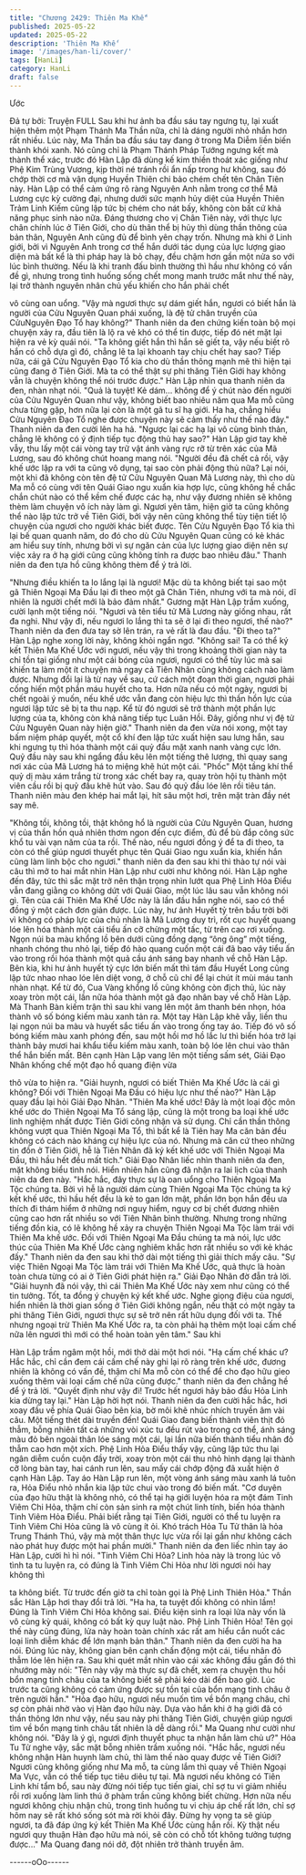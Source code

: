 ```yaml
---
title: "Chương 2429: Thiên Ma Khế"
published: 2025-05-22
updated: 2025-05-22
description: 'Thiên Ma Khế'
image: '/images/han-li/cover/'
tags: [HanLi]
category: HanLi
draft: false
---
```


Ước

Đả tự bởi: Truyện FULL
Sau khi hư ảnh ba đầu sáu tay ngưng tụ, lại xuất hiện thêm một
Phạm Thánh Ma Thần nữa, chỉ là dáng người nhỏ nhắn hơn rất
nhiều.
Lúc này, Ma Thần ba đầu sáu tay đang ở trong Ma Diễm liền biến
thành khói xanh.
Nó cũng chỉ là Phạm Thánh Pháp Tướng ngưng kết mà thành thể
xác, trước đó Hàn Lập đã dùng kế kim thiền thoát xác giống như
Phệ Kim Trùng Vương, kịp thời né tránh rồi ẩn nấp trong hư
không, sau đó chớp thời cơ mà vận dụng Huyền Thiên chi bảo
chém chết tên Chân Tiên này.
Hàn Lập có thể cảm ứng rõ ràng Nguyên Anh nằm trong cơ thể
Mã Lương cực kỳ cường đại, nhưng dưới sức mạnh hủy diệt của
Huyền Thiên Trảm Linh Kiếm cũng lập tức bị chém cho nát bấy,
không còn bất cứ khả năng phục sinh nào nữa.
Đáng thương cho vị Chân Tiên này, với thực lực chân chính lúc ở
Tiên Giới, cho dù thân thể bị hủy thì dùng thần thông của bản
thân, Nguyên Anh cũng đủ để bình yên chạy trốn.
Nhưng mà khi ở Linh giới, bởi vì Nguyên Anh trong cơ thể hắn
dưới tác dụng của lực lượng giao diện mà bất kể là thi pháp hay
là bỏ chạy, đều chậm hơn gần một nửa so với lúc bình thường.
Nếu là khi tranh đấu bình thường thì hầu như không có vấn đề gì,
nhưng trong tình huống sống chết mong manh trước mắt như thế
này, lại trở thành nguyên nhân chủ yếu khiến cho hắn phải chết

vô cùng oan uổng.
"Vậy mà ngươi thực sự dám giết hắn, ngươi có biết hắn là người
của Cửu Nguyên Quan phái xuống, là đệ tử chân truyền của
CửuNguyên Đạo Tổ hay không?" Thanh niên da đen chứng kiến
toàn bộ mọi chuyện xảy ra, đầu tiên là lộ ra vẻ khó có thể tin
được, tiếp đó nét mặt lại hiện ra vẻ kỳ quái nói.
"Ta không giết hắn thì hắn sẽ giết ta, vậy nếu biết rõ hắn có chỗ
dựa gì đó, chẳng lẽ ta lại khoanh tay chịu chết hay sao? Tiếp nữa,
cái gã Cửu Nguyên Đạo Tổ kia cho dù thần thông mạnh mẽ thì
hiện tại cũng đang ở Tiên Giới. Mà ta có thể thật sự phi thăng
Tiên Giới hay không vẫn là chuyện không thể nói trước được."
Hàn Lập nhìn qua thanh niên da đen, nhàn nhạt nói.
"Quả là tuyệt! Kẻ dám... không để ý chút nào đến người của Cửu
Nguyên Quan như vậy, không biết bao nhiêu năm qua Ma mỗ
cũng chưa từng gặp, hơn nữa lại còn là một gã tu sĩ hạ giới. Ha
ha, chẳng hiểu Cửu Nguyên Đạo Tổ nghe được chuyện này sẽ
cảm thấy như thế nào đây." Thanh niên da đen cười lên ha hả.
"Ngược lại các hạ lại vô cùng bình thản, chẳng lẽ không có ý định
tiếp tục động thủ hay sao?" Hàn Lập giơ tay khẽ vẫy, thu lấy một
cái vòng tay trữ vật ánh vàng rực rỡ từ trên xác của Mã Lương,
sau đó không chút hoang mang nói.
"Người đều đã chết cả rồi, vậy khế ước lập ra với ta cũng vô
dụng, tại sao còn phải động thủ nữa? Lại nói, một khi đã không
còn tên đệ tử Cửu Nguyên Quan Mã Lương này, thì cho dù Ma
mỗ có cùng với tên Quái Giao ngu xuẩn kia hợp lực, cũng không
hề chắc chắn chút nào có thể kềm chế được các hạ, như vậy
đương nhiên sẽ không thèm làm chuyện vô ích này làm gì. Ngươi
yên tâm, hiện giờ ta cũng không thể nào lập tức trở về Tiên Giới,
bởi vậy nên cũng không thể tùy tiện tiết lộ chuyện của ngươi cho
người khác biết được. Tên Cửu Nguyên Đạo Tổ kia thì lại bế
quan quanh năm, do đó cho dù Cửu Nguyên Quan cũng có kẻ
khác am hiểu suy tính, nhưng bởi vì sự ngăn cản của lực lượng
giao diện nên sự việc xảy ra ở hạ giới cũng cũng không tính ra
được bao nhiêu đâu." Thanh niên da đen tựa hồ cũng không thèm
để ý trả lời.

"Nhưng điều khiến ta lo lắng lại là ngươi! Mặc dù ta không biết tại
sao một gã Thiên Ngoại Ma Đầu lại đi theo một gã Chân Tiên,
nhưng với ta mà nói, dĩ nhiên là người chết mới là bảo đảm nhất."
Gương mặt Hàn Lập trầm xuống, cười lạnh một tiếng nói.
"Ngươi và tên tiểu tử Mã Lương này giống nhau, rất đa nghi. Như
vậy đi, nếu ngươi lo lắng thì ta sẽ ở lại đi theo ngươi, thế nào?"
Thanh niên da đen đưa tay sờ lên trán, ra vẻ rất là đau đầu.
"Đi theo ta?" Hàn Lập nghe xong lời này, không khỏi ngẩn ngơ.
"Không sai! Ta có thể ký kết Thiên Ma Khế Ước với ngươi, nếu
vậy thì trong khoảng thời gian này ta chỉ tồn tại giống như một cái
bóng của ngươi, ngươi có thể tùy lúc mà sai khiến ta làm một ít
chuyện mà ngay cả Tiên Nhân cũng không cách nào làm được.
Nhưng đổi lại là từ nay về sau, cứ cách một đoạn thời gian, ngươi
phải cống hiến một phần máu huyết cho ta. Hơn nữa nếu có một
ngày, ngươi bị chết ngoài ý muốn, nếu khế ước vẫn đang còn
hiệu lực thì thần hồn lực của ngươi lập tức sẽ bị ta thu nạp. Kể từ
đó ngươi sẽ trở thành một phần lực lượng của ta, không còn khả
năng tiếp tục Luân Hồi. Đây, giống như vị đệ tử Cửu Nguyên
Quan này hiện giờ."
Thanh niên da đen vừa nói xong, một tay bấm niệm pháp quyết,
một cổ khí đen lập tức xuất hiện sau lưng hắn, sau khi ngưng tụ
thì hóa thành một cái quỷ đầu mặt xanh nanh vàng cực lớn.
Quỷ đầu này sau khi ngẩng đầu kêu lên một tiếng thê lương, thì
quay sang nơi xác của Mã Lương há to miệng khẽ hút một cái.
"Phốc"
Một tầng khí thể quỷ dị màu xám trắng từ trong xác chết bay ra,
quay tròn hội tụ thành một viên cầu rồi bị quỷ đầu khẽ hút vào.
Sau đó quỷ đầu lóe lên rồi tiêu tán.
Thanh niên màu đen khép hai mắt lại, hít sâu một hơi, trên mặt
tràn đầy nét say mê.

"Không tồi, không tồi, thật không hổ là người của Cửu Nguyên
Quan, hương vị của thần hồn quả nhiên thơm ngon đến cực
điểm, đủ để bù đắp công sức khổ tu vài vạn năm của ta rồi. Thế
nào, nếu ngươi đồng ý để ta đi theo, ta còn có thể giúp ngươi
thuyết phục tên Quái Giao ngu xuẩn kia, khiến hắn cũng làm linh
bộc cho ngươi." thanh niên da đen sau khi thì thào tự nói vài câu
thì mở to hai mắt nhìn Hàn Lập như cười như không nói.
Hàn Lập nghe đến đây, tức thì sắc mặt trở nên thận trọng nhìn
lướt qua Phệ Linh Hỏa Điểu vẫn đang giằng co không dứt với
Quái Giao, một lúc lâu sau vẫn không nói gì.
Tên của cái Thiên Ma Khế Ước này là lần đầu hắn nghe nói, sao
có thể đồng ý một cách đơn giản được.
Lúc này, hư ảnh Huyết tỷ trên bầu trời bởi vì không có pháp lực
của chủ nhân là Mã Lương duy trì, rốt cục huyết quang lóe lên
hóa thành một cái tiểu ấn cỡ chừng một tấc, từ trên cao rơi
xuống.
Ngọn núi ba màu khổng lồ bên dưới cũng đồng dạng “ông ông”
một tiếng, nhanh chóng thu nhỏ lại, tiếp đó hào quang cuốn một
cái đã bao vây tiểu ấn vào trong rồi hóa thành một quả cầu ánh
sáng bay nhanh về chỗ Hàn Lập.
Bên kia, khi hư ảnh huyết tỷ cực lớn biến mất thì tám đầu Huyết
Long cũng lập tức nhao nhao lóe lên diệt vong, ở chỗ cũ chỉ để lại
chút ít mùi máu tanh nhàn nhạt.
Kể từ đó, Cua Vàng khổng lồ cũng không còn địch thủ, lúc này
xoay tròn một cái, lần nữa hóa thành một gã đạo nhân bay về chỗ
Hàn Lập. Mà Thanh Bàn kiếm trận thì sau khi vang lên một âm
thanh bén nhọn, hóa thành vô số bóng kiếm màu xanh tản ra.
Một tay Hàn Lập khẽ vẫy, liền thu lại ngọn núi ba màu và huyết
sắc tiểu ấn vào trong ống tay áo. Tiếp đó vô số bóng kiếm màu
xanh phóng đến, sau một hồi mơ hồ lắc lư thì biến hóa trở lại
thành bảy mươi hai khẩu tiểu kiếm màu xanh, toàn bộ lóe lên chui
vào thân thể hắn biến mất. Bên cạnh Hàn Lập vang lên một tiếng
sấm sét, Giải Đạo Nhân khống chế một đạo hồ quang điện vừa

thô vừa to hiện ra.
"Giải huynh, ngươi có biết Thiên Ma Khế Ước là cái gì không?
Đối với Thiên Ngoại Ma Đầu có hiệu lực như thế nào?" Hàn Lập
quay đầu lại hỏi Giải Đạo Nhân.
"Thiên Ma khế ước! Đây là một loại độc môn khế ước do Thiên
Ngoại Ma Tổ sáng lập, cũng là một trong ba loại khế ước linh
nghiệm nhất được Tiên Giới công nhận và sử dụng. Chỉ cần thần
thông không vượt qua Thiên Ngoại Ma Tổ, thì bất kể là Tiên hay
Ma căn bản đều không có cách nào kháng cự hiệu lực của nó.
Nhưng mà căn cứ theo những tin đồn ở Tiên Giới, hễ là Tiên
Nhân đã ký kết khế ước với Thiên Ngoại Ma Đầu, thì hầu hết đều
mất tích." Giải Đạo Nhân liếc nhìn thanh niên da đen, mặt không
biểu tình nói. Hiển nhiên hắn cũng đã nhận ra lai lịch của thanh
niên da đen này.
"Hắc hắc, đây thực sự là oan uổng cho Thiên Ngoại Ma Tộc
chúng ta. Bởi vì hễ là người dám cùng Thiên Ngoại Ma Tộc chúng
ta ký kết khế ước, thì hầu hết đều là kẻ to gan lớn mật, phần lớn
bọn hắn đều ưa thích đi thám hiểm ở những nơi nguy hiểm, nguy
cơ bị chết đương nhiên cũng cao hơn rất nhiều so với Tiên Nhân
bình thường. Nhưng trong những tiếng đồn kia, có lẽ không hề
xảy ra chuyện Thiên Ngoại Ma Tộc làm trái với Thiên Ma khế
ước. Đối với Thiên Ngoại Ma Đầu chúng ta mà nói, lực ước thúc
của Thiên Ma Khế Ước càng nghiêm khắc hơn rất nhiều so với kẻ
khác đấy." Thanh niên da đen sau khi thở dài một tiếng thì giải
thích mấy câu.
"Sự việc Thiên Ngoại Ma Tộc làm trái với Thiên Ma Khế Ước, quả
thực là hoàn toàn chưa từng có ai ở Tiên Giới phát hiện ra." Giải
Đạo Nhân đờ đẫn trả lời.
"Giải huynh đã nói vậy, thì cái Thiên Ma Khế Ước này xem như
cũng có thể tin tưởng. Tốt, ta đồng ý chuyện ký kết khế ước.
Nghe giọng điệu của ngươi, hiển nhiên là thời gian sống ở Tiên
Giới không ngắn, nếu thật có một ngày ta phi thăng Tiên Giới,
ngươi thực sự sẽ trở nên rất hữu dụng đối với ta. Thế nhưng
ngoại trừ Thiên Ma Khế Ước ra, ta còn phải hạ thêm một loại cấm
chế nữa lên ngươi thì mới có thể hoàn toàn yên tâm." Sau khi

Hàn Lập trầm ngâm một hồi, mới thở dài một hơi nói.
"Hạ cấm chế khác ư? Hắc hắc, chỉ cần đem cái cấm chế này ghi
lại rõ ràng trên khế ước, đương nhiên là không có vấn đề, thậm
chí Ma mỗ còn có thể để cho đạo hữu gieo xuống thêm vài loại
cấm chế nữa cũng được." thanh niên da đen chẳng hề để ý trả
lời.
"Quyết định như vậy đi! Trước hết ngươi hãy bảo đầu Hỏa Linh
kia dừng tay lại." Hàn Lập hời hợt nói.
Thanh niên da đen cười hắc hắc, hơi xoay đầu về phía Quái Giao
bên kia, bờ môi khẽ nhúc nhích truyền âm vài câu.
Một tiếng thét dài truyền đến!
Quái Giao đang biến thành viên thịt đỏ thẫm, bỗng nhiên tất cả
những vòi xúc tu đều rút vào trong cơ thể, ánh sáng màu đỏ bên
ngoài thân lóe sáng một cái, lại lần nữa biến thành tiểu nhân đỏ
thẫm cao hơn một xích.
Phệ Linh Hỏa Điểu thấy vậy, cũng lập tức thu lại ngân diễm cuồn
cuộn đầy trời, xoay tròn một cái thu nhỏ hình dạng lại thành cỡ
lòng bàn tay, hai cánh run lên, sau mấy cái chớp động đã xuất
hiện ở cạnh Hàn Lập.
Tay áo Hàn Lập run lên, một vòng ánh sáng màu xanh lá tuôn ra,
Hỏa Điểu nhỏ nhắn kia lập tức chui vào trong đó biến mất.
"Cơ duyên của đạo hữu thật là không nhỏ, có thể tại hạ giới luyện
hóa ra một đám Tinh Viêm Chi Hỏa, thậm chí còn sản sinh ra một
chút linh tính, biến hóa thành Tinh Viêm Hỏa Điểu. Phải biết rằng
tại Tiên Giới, người có thể tu luyện ra Tinh Viêm Chi Hỏa cũng là
vô cùng ít ỏi. Khó trách Hỏa Tu Tử thân là hỏa Trung Thánh Thú,
vậy mà một thân thực lực vừa rồi lại gần như không cách nào
phát huy được một hai phần mười." Thanh niên da đen liếc nhìn
tay áo Hàn Lập, cười hì hì nói.
"Tinh Viêm Chi Hỏa? Linh hỏa này là trong lúc vô tình ta tu luyện
ra, có đúng là Tinh Viêm Chi Hỏa như lời ngươi nói hay không thì

ta không biết. Từ trước đến giờ ta chỉ toàn gọi là Phệ Linh Thiên
Hỏa." Thần sắc Hàn Lập hơi thay đổi trả lời.
"Ha ha, ta tuyệt đối không có nhìn lầm! Đúng là Tinh Viêm Chi
Hỏa không sai. Điều kiện sinh ra loại lửa này vốn là vô cùng kỳ
quái, không có bất kỳ quy luật nào. Phệ Linh Thiên Hỏa! Tên gọi
thế này cũng đúng, lửa này hoàn toàn chính xác rất am hiểu cắn
nuốt các loại linh diễm khác để lớn mạnh bản thân." Thanh niên
da đen cười ha ha nói.
Đúng lúc này, không gian bên cạnh chấn động một cái, tiểu nhân
đỏ thẫm lóe lên hiện ra. Sau khi quét mắt nhìn vào cái xác không
đầu gần đó thì nhướng mày nói:
"Tên này vậy mà thực sự đã chết, xem ra chuyện thu hồi bổn
mạng tinh châu của ta không biết sẽ phải kéo dài đến bao giờ.
Lúc trước ta cũng không có cảm ứng được sự tồn tại của bổn
mạng tinh châu ở trên người hắn."
"Hỏa đạo hữu, ngươi nếu muốn tìm về bổn mạng châu, chỉ sợ
còn phải nhờ vào vị Hàn đạo hữu này. Dựa vào hắn khi ở hạ giới
đã có thần thông lớn như vậy, nếu sau này phi thăng Tiên Giới,
chuyện giúp ngươi tìm về bổn mạng tinh châu tất nhiên là dễ
dàng rồi." Ma Quang như cười như không nói.
"Đây là ý gì, ngươi định thuyết phục ta nhận hắn làm chủ ư?" Hỏa
Tu Tử nghe vậy, sắc mặt bỗng nhiên trầm xuống nói.
"Hắc hắc, ngươi nếu không nhận Hàn huynh làm chủ, thì làm thế
nào quay được về Tiên Giới? Ngươi cũng không giống như Ma
mỗ, ta cùng lắm thì quay về Thiên Ngoại Ma Vực, vẫn có thể tiếp
tục tiêu diêu tự tại. Mà ngươi nếu không có Tiên Linh khí tẩm bổ,
sau này đừng nói tiếp tục tiến giai, chỉ sợ tu vi giảm nhiều rồi rơi
xuống làm linh thú ở phàm trần cũng không biết chừng. Hơn nữa
nếu ngươi không chịu nhận chủ, trong tình huống tu vi chịu áp
chế rất lớn, chỉ sợ hôm nay sẽ rất khó sống sót mà rời khỏi đây.
Đừng hy vọng ta sẽ giúp ngươi, ta đã đáp ứng ký kết Thiên Ma
Khế Ước cùng hắn rồi. Kỳ thật nếu ngươi quy thuận Hàn đạo hữu
mà nói, sẽ còn có chỗ tốt không tưởng tượng được..." Ma Quang
đang nói dở, đột nhiên trở thành truyền âm.

------oOo------

